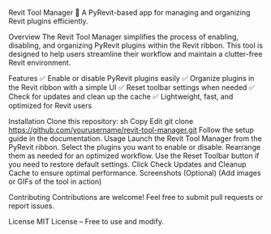 Revit Tool Manager
🚀 A PyRevit-based app for managing and organizing Revit plugins efficiently.

Overview
The Revit Tool Manager simplifies the process of enabling, disabling, and organizing PyRevit plugins within the Revit ribbon. This tool is designed to help users streamline their workflow and maintain a clutter-free Revit environment.

Features
✅ Enable or disable PyRevit plugins easily
✅ Organize plugins in the Revit ribbon with a simple UI
✅ Reset toolbar settings when needed
✅ Check for updates and clean up the cache
✅ Lightweight, fast, and optimized for Revit users

Installation
Clone this repository:
sh
Copy
Edit
git clone https://github.com/yourusername/revit-tool-manager.git
Follow the setup guide in the documentation.
Usage
Launch the Revit Tool Manager from the PyRevit ribbon.
Select the plugins you want to enable or disable.
Rearrange them as needed for an optimized workflow.
Use the Reset Toolbar button if you need to restore default settings.
Click Check Updates and Cleanup Cache to ensure optimal performance.
Screenshots (Optional)
(Add images or GIFs of the tool in action)

Contributing
Contributions are welcome! Feel free to submit pull requests or report issues.

License
MIT License – Free to use and modify.